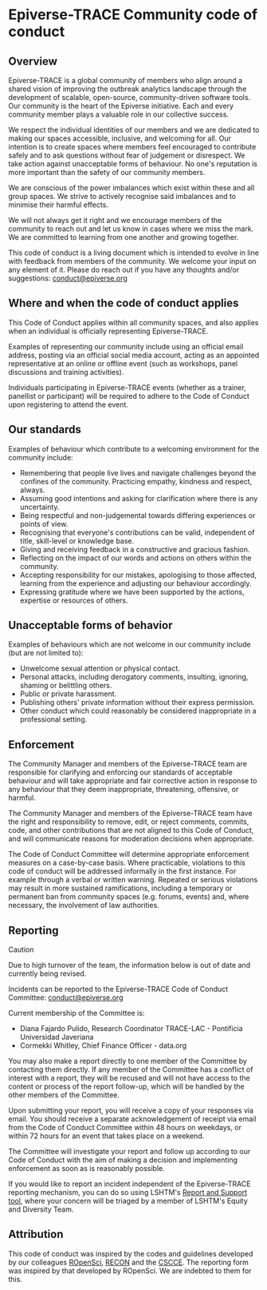 # Epiverse-TRACE Community code of conduct

## Overview

Epiverse-TRACE is a global community of members who align around a shared vision of improving the outbreak analytics landscape through the development of scalable, open-source, community-driven software tools. Our community is the heart of the Epiverse initiative. Each and every community member plays a valuable role in our collective success.

We respect the individual identities of our members and we are dedicated to making our spaces accessible, inclusive, and welcoming for all. Our intention is to create spaces where members feel encouraged to contribute safely and to ask questions without fear of judgement or disrespect. We take action against unacceptable forms of behaviour. No one's reputation is more important than the safety of our community members.  

We are conscious of the power imbalances which exist within these and all group spaces. We strive to actively recognise said imbalances and to minimise their harmful effects.

We will not always get it right and we encourage members of the community to reach out and let us know in cases where we miss the mark. We are committed to learning from one another and growing together.

This code of conduct is a living document which is intended to evolve in line with feedback from members of the community. We welcome your input on any element of it. Please do reach out if you have any thoughts and/or suggestions: <conduct@epiverse.org>

## Where and when the code of conduct applies

This Code of Conduct applies within all community spaces, and also applies when an individual is officially representing Epiverse-TRACE.

Examples of representing our community include using an official email address, posting via an official social media account, acting as an appointed representative at an online or offline event (such as workshops, panel discussions and training activities).

Individuals participating in Epiverse-TRACE events (whether as a trainer, panellist or participant) will be required to adhere to the Code of Conduct upon registering to attend the event.

## Our standards

Examples of behaviour which contribute to a welcoming environment for the community include:

* Remembering that people live lives and navigate challenges beyond the confines of the community. Practicing empathy, kindness and respect, always.
* Assuming good intentions and asking for clarification where there is any uncertainty.
* Being respectful and non-judgemental towards differing experiences or points of view.
* Recognising that everyone's contributions can be valid, independent of title, skill-level or knowledge base.  
* Giving and receiving feedback in a constructive and gracious fashion.
* Reflecting on the impact of our words and actions on others within the community.
* Accepting responsibility for our mistakes, apologising to those affected, learning from the experience and adjusting our behaviour accordingly.
* Expressing gratitude where we have been supported by the actions, expertise or resources of others.

## Unacceptable forms of behavior

Examples of behaviours which are not welcome in our community include (but are not limited to):

* Unwelcome sexual attention or physical contact.
* Personal attacks, including derogatory comments, insulting, ignoring, shaming or belittling others.
* Public or private harassment.
* Publishing others' private information without their express permission.
* Other conduct which could reasonably be considered inappropriate in a professional setting.

## Enforcement

The Community Manager and members of the Epiverse-TRACE team are responsible for clarifying and enforcing our standards of acceptable behaviour and will take appropriate and fair corrective action in response to any behaviour that they deem inappropriate, threatening, offensive, or harmful.

The Community Manager and members of the Epiverse-TRACE team have the right and responsibility to remove, edit, or reject comments, commits, code, and other contributions that are not aligned to this Code of Conduct, and will communicate reasons for moderation decisions when appropriate.

The Code of Conduct Committee will determine appropriate enforcement measures on a case-by-case basis. Where practicable, violations to this code of conduct will be addressed informally in the first instance. For example through a verbal or written warning. Repeated or serious violations may result in more sustained ramifications, including a temporary or permanent ban from community spaces (e.g. forums, events) and, where necessary, the involvement of law authorities.

## Reporting

> [!CAUTION]
> Due to high turnover of the team, the information below is out of date and currently being revised.

Incidents can be reported to the Epiverse-TRACE Code of Conduct Committee: <conduct@epiverse.org>

Current membership of the Committee is:

* Diana Fajardo Pulido, Research Coordinator TRACE-LAC - Pontificia Universidad Javeriana
* Cormekki Whitley, Chief Finance Officer - data.org

You may also make a report directly to one member of the Committee by contacting them directly. If any member of the Committee has a conflict of interest with a report, they will be recused and will not have access to the content or process of the report follow-up, which will be handled by the other members of the Committee.

Upon submitting your report, you will receive a copy of your responses via email. You should receive a separate acknowledgement of receipt via email from the Code of Conduct Committee within 48 hours on weekdays, or within 72 hours for an event that takes place on a weekend.

The Committee will investigate your report and follow up according to our Code of Conduct with the aim of making a decision and implementing enforcement as soon as is reasonably possible.

If you would like to report an incident independent of the Epiverse-TRACE reporting mechanism, you can do so using LSHTM's [Report and Support tool](https://reportandsupport.lshtm.ac.uk/), where your concern will be triaged by a member of LSHTM's Equity and Diversity Team.

## Attribution

This code of conduct was inspired by the codes and guidelines developed by our colleagues [ROpenSci](https://ropensci.org/code-of-conduct/), [RECON](https://www.repidemicsconsortium.org/CODE_OF_CONDUCT/) and the [CSCCE](https://www.cscce.org/cscce-community-participation-guidelines/). The reporting form was inspired by that developed by ROpenSci. We are indebted to them for this.
